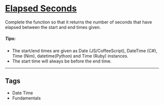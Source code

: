 # [Elapsed Seconds](https://www.codewars.com/kata/517b25a48557c200b800000c)

Complete the function so that it returns the number of seconds that have elapsed between the start and end times given.

##### Tips:

- The start/end times are given as Date (JS/CoffeeScript), DateTime (C#), Time (Nim), datetime(Python) and Time (Ruby) instances.
- The start time will always be before the end time.

---

## Tags

- Date Time
- Fundamentals
